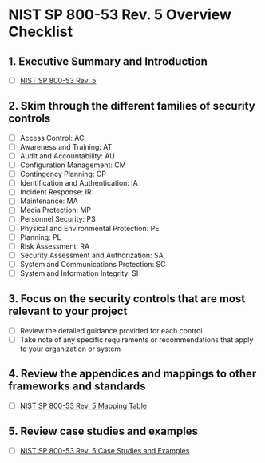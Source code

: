 # NIST SP 800-53 Rev. 5 Overview Checklist

## 1. Executive Summary and Introduction
- [ ] [NIST SP 800-53 Rev. 5 ](https://nvlpubs.nist.gov/nistpubs/SpecialPublications/NIST.SP.800-53r5.pdf)

## 2. Skim through the different families of security controls
- [ ] Access Control: AC
- [ ] Awareness and Training: AT
- [ ] Audit and Accountability: AU
- [ ] Configuration Management: CM
- [ ] Contingency Planning: CP
- [ ] Identification and Authentication: IA
- [ ] Incident Response: IR
- [ ] Maintenance: MA
- [ ] Media Protection: MP
- [ ] Personnel Security: PS
- [ ] Physical and Environmental Protection: PE
- [ ] Planning: PL
- [ ] Risk Assessment: RA
- [ ] Security Assessment and Authorization: SA
- [ ] System and Communications Protection: SC
- [ ] System and Information Integrity: SI

## 3. Focus on the security controls that are most relevant to your project
- [ ] Review the detailed guidance provided for each control
- [ ] Take note of any specific requirements or recommendations that apply to your organization or system

## 4. Review the appendices and mappings to other frameworks and standards
- [ ] [NIST SP 800-53 Rev. 5 Mapping Table](https://nvlpubs.nist.gov/nistpubs/SpecialPublications/NIST.SP.800-53r5.pdf)

## 5. Review case studies and examples
- [ ] [NIST SP 800-53 Rev. 5 Case Studies and Examples](https://nvlpubs.nist.gov/nistpubs/SpecialPublications/NIST.SP.800-53r5.pdf)
